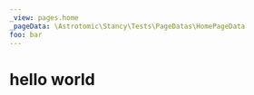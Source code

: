 ```yaml
---
_view: pages.home
_pageData: \Astrotomic\Stancy\Tests\PageDatas\HomePageData
foo: bar
---
```


# hello world

